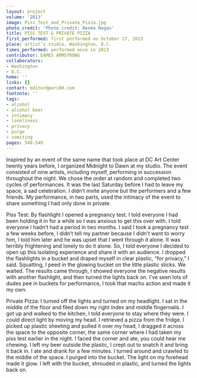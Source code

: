 ```yaml
---
layout: project
volume: '2013'
image: Piss_Test_and_Private_Pizza.jpg
photo_credit: 'Photo credit: Renée Regan'
title: PISS TEST & PRIVATE PIZZA
first_performed: first performed on October 27, 2013
place: artist’s studio, Washington, D.C.
times_performed: performed once in 2013
contributor: EAMES ARMSTRONG
collaborators:
- Washington
- D.C.
home: ''
links: []
contact: editor@peri0d.com
footnote: ''
tags:
- alcohol
- alcohol beer
- intimacy
- loneliness
- privacy
- purge
- vomiting
pages: 548-549
---
```


Inspired by an event of the same name that took place at DC Art Center twenty years before, I organized Midnight to Dawn at my studio. The event consisted of nine artists, including myself, performing in succession throughout the night. We chose the order at random and completed two cycles of performances. It was the last Saturday before I had to leave my space, a sad celebration. I didn’t invite anyone but the performers and a few friends. My performance, in two parts, used the intimacy of the event to share something I had only done in private.

Piss Test: By flashlight I opened a pregnancy test. I told everyone I had been holding it in for a while so I was anxious to get this over with. I told everyone I hadn’t had a period in two months. I said I took a pregnancy test a few weeks before, I didn’t tell my partner because I didn’t want to worry him, I told him later and he was upset that I went through it alone. It was terribly frightening and lonely to do it alone. So, I told everyone I decided to open up this isolating experience and share it with an audience. I dropped the flashlights in a bucket and draped myself in clear plastic, “for privacy,” I said. Squatting, I peed in the glowing bucket on the little plastic sticks. We waited. The results came through, I showed everyone the negative results with another flashlight, and then turned the lights back on. I’ve seen lots of dudes pee in buckets for performance, I took that macho action and made it my own.

Private Pizza: I turned off the lights and turned on my headlight. I sat in the middle of the floor and filed down my right index and middle fingernails. I got up and walked to the kitchen, I told everyone to stay where they were. I could direct light by moving my head. I retrieved a pizza from the fridge. I picked up plastic sheeting and pulled it over my head, I dragged it across the space to the opposite corner, the same corner where I had taken my piss test earlier in the night. I faced the corner and ate, you could hear me chewing. I left my beer outside the plastic, I crept out to snatch it and bring it back in. I ate and drank for a few minutes. I turned around and crawled to the middle of the space. I purged into the bucket. The light on my forehead made it glow. I left with the bucket, shrouded in plastic, and turned the lights back on.
